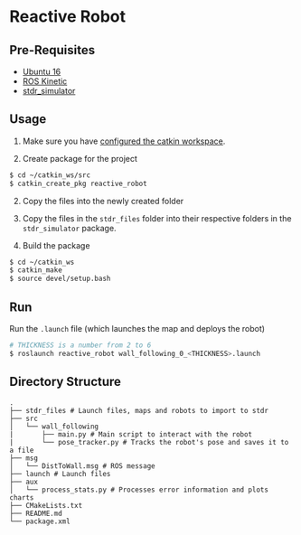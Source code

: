 # Reactive Robot

## Pre-Requisites

* [Ubuntu 16](https://releases.ubuntu.com/16.04/)
* [ROS Kinetic](http://wiki.ros.org/kinetic/Installation/Ubuntu)
* [stdr_simulator](http://wiki.ros.org/stdr_simulator/Tutorials/Set%20up%20STDR%20Simulator#Get_STDR_Simulator_from_Github)

## Usage

1. Make sure you have [configured the catkin workspace](http://wiki.ros.org/ROS/Tutorials/InstallingandConfiguringROSEnvironment#Create_a_ROS_Workspace).

1. Create package for the project

```bash
$ cd ~/catkin_ws/src
$ catkin_create_pkg reactive_robot
```

2. Copy the files into the newly created folder

3. Copy the files in the `stdr_files` folder into their respective folders in the `stdr_simulator` package.

4. Build the package

```bash
$ cd ~/catkin_ws
$ catkin_make
$ source devel/setup.bash
```

## Run

Run the `.launch` file (which launches the map and deploys the robot)

```bash
# THICKNESS is a number from 2 to 6
$ roslaunch reactive_robot wall_following_0_<THICKNESS>.launch
```

## Directory Structure

```
.
├── stdr_files # Launch files, maps and robots to import to stdr
├── src
│   └── wall_following
|       ├── main.py # Main script to interact with the robot
|       └── pose_tracker.py # Tracks the robot's pose and saves it to a file
├── msg
│   └── DistToWall.msg # ROS message
├── launch # Launch files
├── aux
│   └── process_stats.py # Processes error information and plots charts
├── CMakeLists.txt
├── README.md
└── package.xml
```